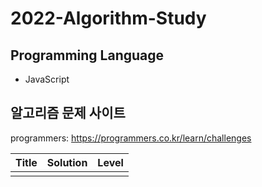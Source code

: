 # 2022-Algorithm-Study

## Programming Language
- JavaScript

## 알고리즘 문제 사이트 
programmers: https://programmers.co.kr/learn/challenges

| Title | Solution | Level |
| --- | --- | --- |
| | |
